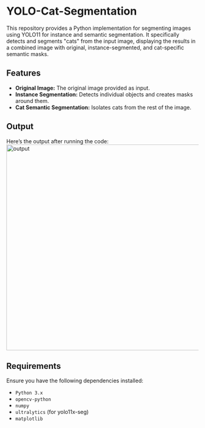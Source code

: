 # YOLO-Cat-Segmentation

This repository provides a Python implementation for segmenting images using YOLO11 for instance and semantic segmentation. It specifically detects and segments "cats" from the input image, displaying the results in a combined image with original, instance-segmented, and cat-specific semantic masks.

## Features
- **Original Image:** The original image provided as input.
- **Instance Segmentation:** Detects individual objects and creates masks around them.
- **Cat Semantic Segmentation:** Isolates cats from the rest of the image.

## Output
Here’s the output after running the code:
<img width="1470" height="540" alt="output" src="https://github.com/user-attachments/assets/f1c699fc-ff46-4693-8cf6-73eb6f6d3c65" />

## Requirements
Ensure you have the following dependencies installed:

- `Python 3.x`
- `opencv-python`
- `numpy`
- `ultralytics` (for yolo11x-seg)
- `matplotlib`
